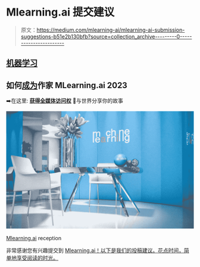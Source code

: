# Mlearning.ai 提交建议

> 原文：<https://medium.com/mlearning-ai/mlearning-ai-submission-suggestions-b51e2b130bfb?source=collection_archive---------0----------------------->

## [机器学习](https://datasculptor.medium.com/membership)

## 如何[成为](https://datasculptor.medium.com/membership)作家 MLearning.ai 2023

➡️在这里: [**获得全媒体访问权**](https://datasculptor.medium.com/membership) 🎁与世界分享你的故事

[![](img/8fc976b0e43e55684ee97bc2d076a89b.png)](https://mlearning.substack.com)

[Mlearning.ai](https://mlearning.substack.com) reception

非常感谢您有兴趣提交到 [Mlearning.ai！以下是我们的投稿建议。花点时间，简单地享受阅读的时光。](http://mlearning.ai)